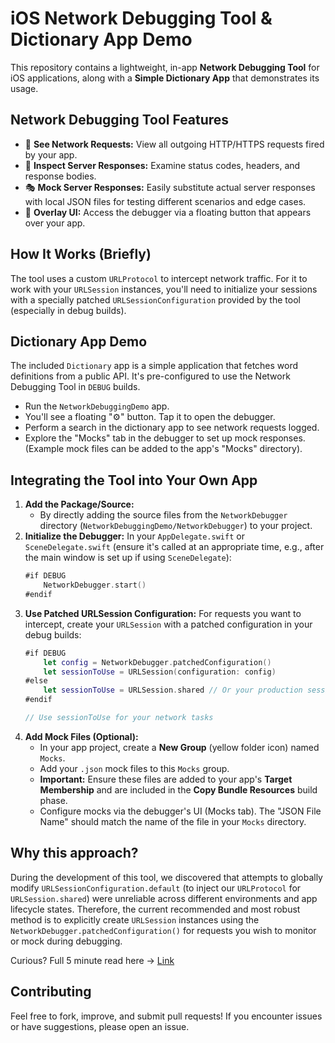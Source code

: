 # iOS Network Debugging Tool & Dictionary App Demo

This repository contains a lightweight, in-app **Network Debugging Tool** for iOS applications, along with a **Simple Dictionary App** that demonstrates its usage.

## Network Debugging Tool Features

*   🔎 **See Network Requests:** View all outgoing HTTP/HTTPS requests fired by your app.
*   📄 **Inspect Server Responses:** Examine status codes, headers, and response bodies.
*   🎭 **Mock Server Responses:** Easily substitute actual server responses with local JSON files for testing different scenarios and edge cases.
*   🔘 **Overlay UI:** Access the debugger via a floating button that appears over your app.

## How It Works (Briefly)

The tool uses a custom `URLProtocol` to intercept network traffic. For it to work with your `URLSession` instances, you'll need to initialize your sessions with a specially patched `URLSessionConfiguration` provided by the tool (especially in debug builds).

## Dictionary App Demo

The included `Dictionary` app is a simple application that fetches word definitions from a public API. It's pre-configured to use the Network Debugging Tool in `DEBUG` builds.

*   Run the `NetworkDebuggingDemo` app.
*   You'll see a floating "⚙️" button. Tap it to open the debugger.
*   Perform a search in the dictionary app to see network requests logged.
*   Explore the "Mocks" tab in the debugger to set up mock responses. (Example mock files can be added to the app's "Mocks" directory).

## Integrating the Tool into Your Own App

1.  **Add the Package/Source:**
    *   By directly adding the source files from the `NetworkDebugger` directory (`NetworkDebuggingDemo/NetworkDebugger`) to your project.
2.  **Initialize the Debugger:**
    In your `AppDelegate.swift` or `SceneDelegate.swift` (ensure it's called at an appropriate time, e.g., after the main window is set up if using `SceneDelegate`):
    ```swift
    #if DEBUG
        NetworkDebugger.start()
    #endif
    ```
3.  **Use Patched URLSession Configuration:**
    For requests you want to intercept, create your `URLSession` with a patched configuration in your debug builds:
    ```swift
    #if DEBUG
        let config = NetworkDebugger.patchedConfiguration()
        let sessionToUse = URLSession(configuration: config)
    #else
        let sessionToUse = URLSession.shared // Or your production session
    #endif

    // Use sessionToUse for your network tasks
    ```
4.  **Add Mock Files (Optional):**
    *   In your app project, create a **New Group** (yellow folder icon) named `Mocks`.
    *   Add your `.json` mock files to this `Mocks` group.
    *   **Important:** Ensure these files are added to your app's **Target Membership** and are included in the **Copy Bundle Resources** build phase.
    *   Configure mocks via the debugger's UI (Mocks tab). The "JSON File Name" should match the name of the file in your `Mocks` directory.

## Why this approach?

During the development of this tool, we discovered that attempts to globally modify `URLSessionConfiguration.default` (to inject our `URLProtocol` for `URLSession.shared`) were unreliable across different environments and app lifecycle states. Therefore, the current recommended and most robust method is to explicitly create `URLSession` instances using the `NetworkDebugger.patchedConfiguration()` for requests you wish to monitor or mock during debugging.

Curious? Full 5 minute read here → [Link](https://medium.com/@darshandodia/mock-smarter-not-harder-an-api-stubbing-tools-journey-c7ee519b39ad)

## Contributing

Feel free to fork, improve, and submit pull requests! If you encounter issues or have suggestions, please open an issue.
